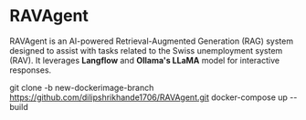 # RAVAgent

RAVAgent is an AI-powered Retrieval-Augmented Generation (RAG) system designed to assist with tasks related to the Swiss unemployment system (RAV). It leverages **Langflow** and **Ollama's LLaMA** model for interactive responses.





git clone -b new-dockerimage-branch https://github.com/dilipshrikhande1706/RAVAgent.git
docker-compose up --build
